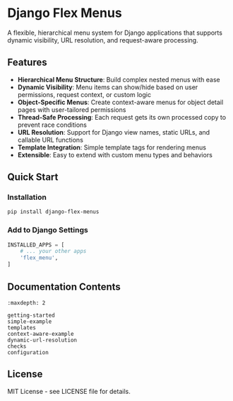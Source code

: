 # Django Flex Menus

A flexible, hierarchical menu system for Django applications that supports dynamic visibility, URL resolution, and request-aware processing.

## Features

- **Hierarchical Menu Structure**: Build complex nested menus with ease
- **Dynamic Visibility**: Menu items can show/hide based on user permissions, request context, or custom logic
- **Object-Specific Menus**: Create context-aware menus for object detail pages with user-tailored permissions
- **Thread-Safe Processing**: Each request gets its own processed copy to prevent race conditions
- **URL Resolution**: Support for Django view names, static URLs, and callable URL functions
- **Template Integration**: Simple template tags for rendering menus
- **Extensible**: Easy to extend with custom menu types and behaviors

## Quick Start

### Installation

```bash
pip install django-flex-menus
```

### Add to Django Settings

```python
INSTALLED_APPS = [
    # ... your other apps
    'flex_menu',
]
```

## Documentation Contents

```{toctree}
:maxdepth: 2

getting-started
simple-example
templates
context-aware-example
dynamic-url-resolution
checks
configuration
```

## License

MIT License - see LICENSE file for details.